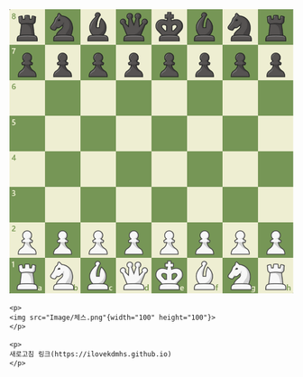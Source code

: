 <html>

<head>
    <img src="Image/체스.png">
</head>
<body>

    <p>
    <img src="Image/체스.png"{width="100" height="100"}>
    </p>

    <p>
    새로고침 링크(https://ilovekdmhs.github.io)
    </p>
</body>

</html>
